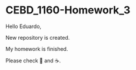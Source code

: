 # CEBD_1160-Homework_3

Hello Eduardo,

New repository is created.

My homework is finished.

Please check :pizza: and :coffee:.
